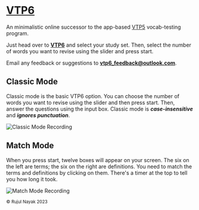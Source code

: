 # [VTP6]

An minimalistic online successor to the app-based
[VTP5](https://github.com/vtp5/vtp5) vocab-testing program.

Just head over to **[VTP6]** and select your study set.
Then, select the number of words you want to revise using
the slider and press start.

Email any feedback or suggestions to
**vtp6_feedback@outlook.com**.

## Classic Mode

Classic mode is the basic VTP6 option. You can choose the
number of words you want to revise using the slider and then
press start. Then, answer the questions using the input box.
Classic mode is _**case-insensitive**_ and _**ignores
punctuation**_.

<!-- ![Classic Mode Screenshot](https://github.com/vtp6/vtp6.github.io/assets/55329600/e71eba22-715f-4f48-82a8-5d8395537275) -->

![Classic Mode Recording](https://github.com/vtp6/vtp6.github.io/assets/55329600/ba21fc88-af3e-45b0-a12a-9b77893b2833)


## Match Mode

When you press start, twelve boxes will appear on your
screen. The six on the left are terms; the six on the right
are definitions. You need to match the terms and
definitions by clicking on them. There's a timer at the top
to tell you how long it took.

<!-- ![Match Mode Screenshot](https://github.com/vtp6/vtp6.github.io/assets/55329600/9a9745e8-4890-4343-9ef7-d71637750df8) -->

![Match Mode Recording](https://github.com/vtp6/vtp6.github.io/assets/55329600/a01e0522-9f7e-4731-8755-2d820302e1d6)


<sub>© Rujul Nayak 2023</sub>

[VTP6]: https://vtp6.github.io/
